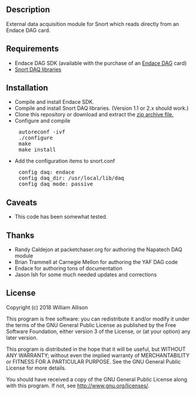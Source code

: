 ## Description

External data acquisition module for Snort which reads directly from an Endace DAG card.

## Requirements

* Endace DAG SDK (available with the purchase of an [Endace DAG](http://www.endace.com/endace-dag-high-speed-packet-capture-cards.html) card)
* [Snort DAQ libraries](http://www.snort.org/snort-downloads)

## Installation

* Compile and install Endace SDK.
* Compile and install Snort DAQ libraries. (Version 1.1 or 2.x should work.)
* Clone this repository or download and extract the [zip archive file.](https://github.com/SgtMalicious/Endace-DAQ-Module/archive/master.zip)
* Configure and compile
<pre>
    autoreconf -ivf
    ./configure
    make
    make install
</pre>
* Add the configuration items to snort.conf
<pre>
    config daq: endace
    config daq_dir: /usr/local/lib/daq
    config daq_mode: passive
</pre>

## Caveats 

* This code has been somewhat tested.

## Thanks

* Randy Caldejon at packetchaser.org for authoring the Napatech DAQ module
* Brian Trammell at Carnegie Mellon for authoring the YAF DAG code
* Endace for authoring tons of documentation
* Jason Ish for some much needed updates and corrections

## License

Copyright (c) 2018 William Allison

This program is free software: you can redistribute it and/or modify
it under the terms of the GNU General Public License as published by
the Free Software Foundation, either version 3 of the License, or
(at your option) any later version.

This program is distributed in the hope that it will be useful,
but WITHOUT ANY WARRANTY; without even the implied warranty of
MERCHANTABILITY or FITNESS FOR A PARTICULAR PURPOSE.  See the
GNU General Public License for more details.

You should have received a copy of the GNU General Public License
along with this program.  If not, see <http://www.gnu.org/licenses/>.
